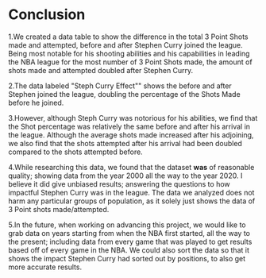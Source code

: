 
# Conclusion 

1.We created a data table to show the difference in the total 3 Point Shots made and attempted, before and after Stephen Curry joined the league. Being most notable for his shooting abilities and his capabilities in leading the NBA league for the most number of 3 Point Shots made, the amount of shots made and attempted doubled after Stephen Curry. 

2.The data labeled "Steph Curry Effect"" shows the before and after Stephen joined the league, doubling the percentage of the Shots Made before he joined. 

3.However, although Steph Curry was notorious for his abilities, we find that the Shot percentage was relatively the same before and after his arrival in the league. Although the average shots made increased after his adjoining, we also find that the shots attempted after his arrival had been doubled compared to the shots attempted before. 

4.While researching this data, we found that the dataset **was** of reasonable quality; showing data from the year 2000 all the way to the year 2020. I believe it did give unbiased results; answering the questions to how impactful Stephen Curry was in the league. The data we analyzed does not harm any particular groups of population, as it solely just shows the data of 3 Point shots made/attempted.

5.In the future, when working on advancing this project, we would like to grab data on years starting from when the NBA first started, all the way to the present; including data from every game that was played to get results based off of every game in the NBA. We could also sort the data so that it shows the impact Stephen Curry had sorted out by positions, to also get more accurate results.  